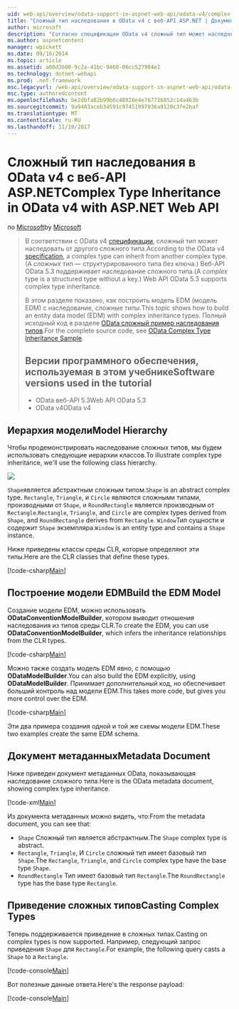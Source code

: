 ```yaml
---
uid: web-api/overview/odata-support-in-aspnet-web-api/odata-v4/complex-type-inheritance-in-odata-v4
title: "Сложный тип наследования в OData v4 с веб-API ASP.NET | Документы Microsoft"
author: microsoft
description: "Согласно спецификации OData v4 сложный тип может наследовать от другого сложного типа. (Сложного типа является структурированного типа без ключа). Веб-API..."
ms.author: aspnetcontent
manager: wpickett
ms.date: 09/16/2014
ms.topic: article
ms.assetid: a00d3600-9c2a-41bc-9460-06cc527904e2
ms.technology: dotnet-webapi
ms.prod: .net-framework
msc.legacyurl: /web-api/overview/odata-support-in-aspnet-web-api/odata-v4/complex-type-inheritance-in-odata-v4
msc.type: authoredcontent
ms.openlocfilehash: be2dbfa82b99b6c48928e4e767716852c14a463b
ms.sourcegitcommit: 9a9483aceb34591c97451997036a9120c3fe2baf
ms.translationtype: MT
ms.contentlocale: ru-RU
ms.lasthandoff: 11/10/2017
---
```

<a name="complex-type-inheritance-in-odata-v4-with-aspnet-web-api"></a><span data-ttu-id="31da4-104">Сложный тип наследования в OData v4 с веб-API ASP.NET</span><span class="sxs-lookup"><span data-stu-id="31da4-104">Complex Type Inheritance in OData v4 with ASP.NET Web API</span></span>
====================
<span data-ttu-id="31da4-105">по [Microsoft](https://github.com/microsoft)</span><span class="sxs-lookup"><span data-stu-id="31da4-105">by [Microsoft](https://github.com/microsoft)</span></span>

> <span data-ttu-id="31da4-106">В соответствии с OData v4 [спецификации](http://www.odata.org/documentation/odata-version-4-0/), сложный тип может наследовать от другого сложного типа.</span><span class="sxs-lookup"><span data-stu-id="31da4-106">According to the OData v4 [specification](http://www.odata.org/documentation/odata-version-4-0/), a complex type can inherit from another complex type.</span></span> <span data-ttu-id="31da4-107">(A *сложных* тип — структурированного типа без ключа.) Веб-API OData 5.3 поддерживает наследование сложного типа.</span><span class="sxs-lookup"><span data-stu-id="31da4-107">(A *complex* type is a structured type without a key.) Web API OData 5.3 supports complex type inheritance.</span></span>
> 
> <span data-ttu-id="31da4-108">В этом разделе показано, как построить модель EDM (модель EDM) с наследование, сложные типы.</span><span class="sxs-lookup"><span data-stu-id="31da4-108">This topic shows how to build an entity data model (EDM) with complex inheritance types.</span></span> <span data-ttu-id="31da4-109">Полный исходный код в разделе [OData сложный пример наследования типов](http://aspnet.codeplex.com/sourcecontrol/latest#Samples/WebApi/OData/v4/ODataComplexTypeInheritanceSample/ReadMe.txt).</span><span class="sxs-lookup"><span data-stu-id="31da4-109">For the complete source code, see [OData Complex Type Inheritance Sample](http://aspnet.codeplex.com/sourcecontrol/latest#Samples/WebApi/OData/v4/ODataComplexTypeInheritanceSample/ReadMe.txt).</span></span>
> 
> ## <a name="software-versions-used-in-the-tutorial"></a><span data-ttu-id="31da4-110">Версии программного обеспечения, используемая в этом учебнике</span><span class="sxs-lookup"><span data-stu-id="31da4-110">Software versions used in the tutorial</span></span>
> 
> 
> - <span data-ttu-id="31da4-111">OData веб-API 5.3</span><span class="sxs-lookup"><span data-stu-id="31da4-111">Web API OData 5.3</span></span>
> - <span data-ttu-id="31da4-112">OData v4</span><span class="sxs-lookup"><span data-stu-id="31da4-112">OData v4</span></span>


## <a name="model-hierarchy"></a><span data-ttu-id="31da4-113">Иерархия модели</span><span class="sxs-lookup"><span data-stu-id="31da4-113">Model Hierarchy</span></span>

<span data-ttu-id="31da4-114">Чтобы продемонстрировать наследование сложных типов, мы будем использовать следующие иерархии классов.</span><span class="sxs-lookup"><span data-stu-id="31da4-114">To illustrate complex type inheritance, we'll use the following class hierarchy.</span></span>

![](complex-type-inheritance-in-odata-v4/_static/image1.png)

<span data-ttu-id="31da4-115">`Shape`является абстрактным сложным типом.</span><span class="sxs-lookup"><span data-stu-id="31da4-115">`Shape` is an abstract complex type.</span></span> <span data-ttu-id="31da4-116">`Rectangle`, `Triangle`, и `Circle` являются сложными типами, производными от `Shape`, и `RoundRectangle` является производным от `Rectangle`.</span><span class="sxs-lookup"><span data-stu-id="31da4-116">`Rectangle`, `Triangle`, and `Circle` are complex types derived from `Shape`, and `RoundRectangle` derives from `Rectangle`.</span></span> <span data-ttu-id="31da4-117">`Window`Тип сущности и содержит `Shape` экземпляра.</span><span class="sxs-lookup"><span data-stu-id="31da4-117">`Window` is an entity type and contains a `Shape` instance.</span></span>

<span data-ttu-id="31da4-118">Ниже приведены классы среды CLR, которые определяют эти типы.</span><span class="sxs-lookup"><span data-stu-id="31da4-118">Here are the CLR classes that define these types.</span></span>

[!code-csharp[Main](complex-type-inheritance-in-odata-v4/samples/sample1.cs)]

## <a name="build-the-edm-model"></a><span data-ttu-id="31da4-119">Построение модели EDM</span><span class="sxs-lookup"><span data-stu-id="31da4-119">Build the EDM Model</span></span>

<span data-ttu-id="31da4-120">Создание модели EDM, можно использовать **ODataConventionModelBuilder**, котором выводит отношения наследования из типов среды CLR.</span><span class="sxs-lookup"><span data-stu-id="31da4-120">To create the EDM, you can use **ODataConventionModelBuilder**, which infers the inheritance relationships from the CLR types.</span></span>

[!code-csharp[Main](complex-type-inheritance-in-odata-v4/samples/sample2.cs)]

<span data-ttu-id="31da4-121">Можно также создать модель EDM явно, с помощью **ODataModelBuilder**.</span><span class="sxs-lookup"><span data-stu-id="31da4-121">You can also build the EDM explicitly, using **ODataModelBuilder**.</span></span> <span data-ttu-id="31da4-122">Принимает дополнительный код, но обеспечивает больший контроль над модели EDM.</span><span class="sxs-lookup"><span data-stu-id="31da4-122">This takes more code, but gives you more control over the EDM.</span></span>

[!code-csharp[Main](complex-type-inheritance-in-odata-v4/samples/sample3.cs)]

<span data-ttu-id="31da4-123">Эти два примера создания одной и той же схемы модели EDM.</span><span class="sxs-lookup"><span data-stu-id="31da4-123">These two examples create the same EDM schema.</span></span>

## <a name="metadata-document"></a><span data-ttu-id="31da4-124">Документ метаданных</span><span class="sxs-lookup"><span data-stu-id="31da4-124">Metadata Document</span></span>

<span data-ttu-id="31da4-125">Ниже приведен документ метаданных OData, показывающая наследование сложного типа.</span><span class="sxs-lookup"><span data-stu-id="31da4-125">Here is the OData metadata document, showing complex type inheritance.</span></span>

[!code-xml[Main](complex-type-inheritance-in-odata-v4/samples/sample4.xml?highlight=13,17,25,30)]

<span data-ttu-id="31da4-126">Из документа метаданных можно видеть, что:</span><span class="sxs-lookup"><span data-stu-id="31da4-126">From the metadata document, you can see that:</span></span>

- <span data-ttu-id="31da4-127">`Shape` Сложный тип является абстрактным.</span><span class="sxs-lookup"><span data-stu-id="31da4-127">The `Shape` complex type is abstract.</span></span>
- <span data-ttu-id="31da4-128">`Rectangle`, `Triangle`, И `Circle` сложный тип имеет базовый тип `Shape`.</span><span class="sxs-lookup"><span data-stu-id="31da4-128">The `Rectangle`, `Triangle`, and `Circle` complex type have the base type `Shape`.</span></span>
- <span data-ttu-id="31da4-129">`RoundRectangle` Тип имеет базовый тип `Rectangle`.</span><span class="sxs-lookup"><span data-stu-id="31da4-129">The `RoundRectangle` type has the base type `Rectangle`.</span></span>

## <a name="casting-complex-types"></a><span data-ttu-id="31da4-130">Приведение сложных типов</span><span class="sxs-lookup"><span data-stu-id="31da4-130">Casting Complex Types</span></span>

<span data-ttu-id="31da4-131">Теперь поддерживается приведение в сложных типах.</span><span class="sxs-lookup"><span data-stu-id="31da4-131">Casting on complex types is now supported.</span></span> <span data-ttu-id="31da4-132">Например, следующий запрос приведения `Shape` для `Rectangle`.</span><span class="sxs-lookup"><span data-stu-id="31da4-132">For example, the following query casts a `Shape` to a `Rectangle`.</span></span>

[!code-console[Main](complex-type-inheritance-in-odata-v4/samples/sample5.cmd)]

<span data-ttu-id="31da4-133">Вот полезные данные ответа.</span><span class="sxs-lookup"><span data-stu-id="31da4-133">Here's the response payload:</span></span>

[!code-console[Main](complex-type-inheritance-in-odata-v4/samples/sample6.cmd)]
